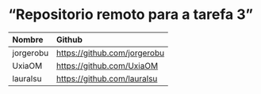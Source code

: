 # “Repositorio remoto para a tarefa 3”

| Nombre | Github |
|:-------------| :--------------|
| jorgerobu | https://github.com/jorgerobu|
|UxiaOM | https://github.com/UxiaOM |
|lauralsu | https://github.com/lauralsu|

 




